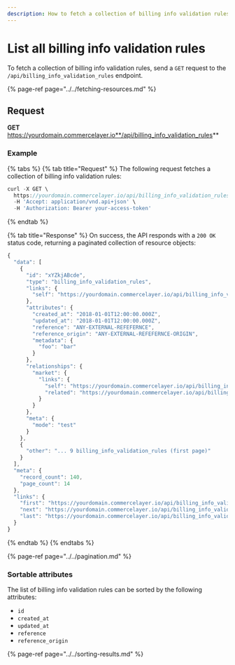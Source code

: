 ```yaml
---
description: How to fetch a collection of billing info validation rules via API
---
```


# List all billing info validation rules

To fetch a collection of billing info validation rules, send a `GET` request to the `/api/billing_info_validation_rules` endpoint.

{% page-ref page="../../fetching-resources.md" %}

## Request

**GET** https://yourdomain.commercelayer.io**/api/billing_info_validation_rules**

### **Example**

{% tabs %}
{% tab title="Request" %}
The following request fetches a collection of billing info validation rules:

```javascript
curl -X GET \
  https://yourdomain.commercelayer.io/api/billing_info_validation_rules/ \
  -H 'Accept: application/vnd.api+json' \
  -H 'Authorization: Bearer your-access-token'
```
{% endtab %}

{% tab title="Response" %}
On success, the API responds with a `200 OK` status code, returning a paginated collection of resource objects:

```javascript
{
  "data": [
    {
      "id": "xYZkjABcde",
      "type": "billing_info_validation_rules",
      "links": {
        "self": "https://yourdomain.commercelayer.io/api/billing_info_validation_rules/xYZkjABcde"
      },
      "attributes": {
        "created_at": "2018-01-01T12:00:00.000Z",
        "updated_at": "2018-01-01T12:00:00.000Z",
        "reference": "ANY-EXTERNAL-REFEFERNCE",
        "reference_origin": "ANY-EXTERNAL-REFEFERNCE-ORIGIN",
        "metadata": {
          "foo": "bar"
        }
      },
      "relationships": {
        "market": {
          "links": {
            "self": "https://yourdomain.commercelayer.io/api/billing_info_validation_rules/xYZkjABcde/relationships/market",
            "related": "https://yourdomain.commercelayer.io/api/billing_info_validation_rules/xYZkjABcde/market"
          }
        }
      },
      "meta": {
        "mode": "test"
      }
    },
    {
      "other": "... 9 billing_info_validation_rules (first page)"
    }
  ],
  "meta": {
    "record_count": 140,
    "page_count": 14
  },
  "links": {
    "first": "https://yourdomain.commercelayer.io/api/billing_info_validation_rules?page[number]=1&page[size]=10",
    "next": "https://yourdomain.commercelayer.io/api/billing_info_validation_rules?page[number]=2&page[size]=10",
    "last": "https://yourdomain.commercelayer.io/api/billing_info_validation_rules?page[number]=14&page[size]=10"
  }
}
```
{% endtab %}
{% endtabs %}

{% page-ref page="../../pagination.md" %}

### Sortable attributes

The list of billing info validation rules can be sorted by the following attributes:

* `id`
* `created_at`
* `updated_at`
* `reference`
* `reference_origin`

{% page-ref page="../../sorting-results.md" %}

